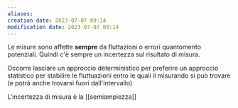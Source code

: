 ```yaml
---
aliases: 
creation date: 2023-07-07 09:14
modification date: 2023-07-07 09:14
---
```


Le misure sono affette **sempre** da fluttazioni o errori quantomento potenziali. Quindi c'è sempre un incertezza sul risultato di misura.

Occorre lasciare un approccio deterministico per preferire un approccio statistico per stabilire le fluttuazioni entro le quali il misurando si può trovare (e potrà anche trovarsi fuori dall'intervallo)

L'incertezza di misura è la [[semiampiezza]]